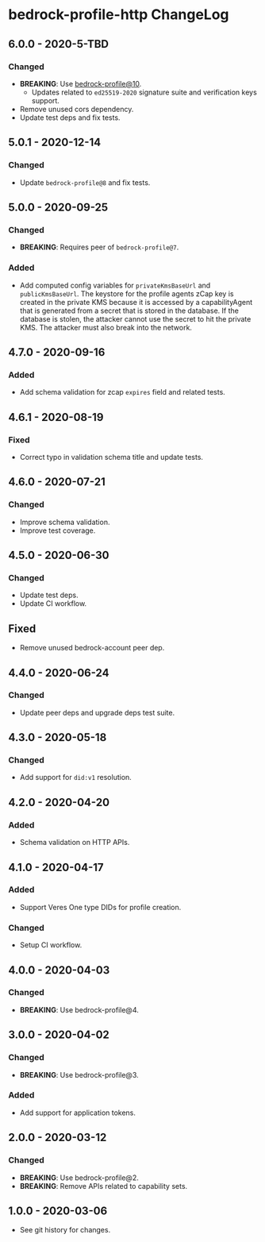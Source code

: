 # bedrock-profile-http ChangeLog

## 6.0.0 - 2020-5-TBD

### Changed
- **BREAKING**: Use [bedrock-profile@10](https://github.com/digitalbazaar/bedrock-profile/blob/main/CHANGELOG.md).
  - Updates related to `ed25519-2020` signature suite and verification keys support.
- Remove unused cors dependency.
- Update test deps and fix tests.

## 5.0.1 - 2020-12-14

### Changed
- Update `bedrock-profile@8` and fix tests.

## 5.0.0 - 2020-09-25

### Changed
- **BREAKING**: Requires peer of `bedrock-profile@7`.

### Added
- Add computed config variables for `privateKmsBaseUrl` and `publicKmsBaseUrl`.
  The keystore for the profile agents zCap key is created in the private KMS
  because it is accessed by a capabilityAgent that is generated from a secret
  that is stored in the database. If the database is stolen, the attacker
  cannot use the secret to hit the private KMS. The attacker must also break
  into the network.

## 4.7.0 - 2020-09-16

### Added
- Add schema validation for zcap `expires` field and related tests.

## 4.6.1 - 2020-08-19

### Fixed
- Correct typo in validation schema title and update tests.

## 4.6.0 - 2020-07-21

### Changed
- Improve schema validation.
- Improve test coverage.

## 4.5.0 - 2020-06-30

### Changed
- Update test deps.
- Update CI workflow.

## Fixed
- Remove unused bedrock-account peer dep.

## 4.4.0 - 2020-06-24

### Changed
- Update peer deps and upgrade deps test suite.

## 4.3.0 - 2020-05-18

### Changed
- Add support for `did:v1` resolution.

## 4.2.0 - 2020-04-20

### Added
- Schema validation on HTTP APIs.

## 4.1.0 - 2020-04-17

### Added
- Support Veres One type DIDs for profile creation.

### Changed
- Setup CI workflow.

## 4.0.0 - 2020-04-03

### Changed
- **BREAKING**: Use bedrock-profile@4.

## 3.0.0 - 2020-04-02

### Changed
- **BREAKING**: Use bedrock-profile@3.

### Added
- Add support for application tokens.

## 2.0.0 - 2020-03-12

### Changed
- **BREAKING**: Use bedrock-profile@2.
- **BREAKING**: Remove APIs related to capability sets.

## 1.0.0 - 2020-03-06

- See git history for changes.

